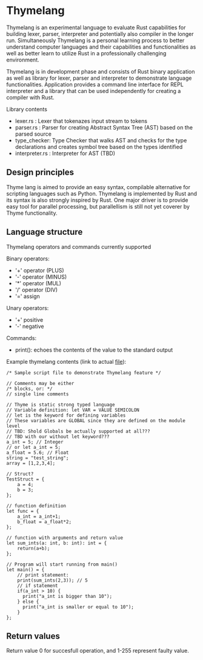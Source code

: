 Thymelang
==========

Thymelang is an experimental language to evaluate Rust capabilities for building lexer, parser, interpreter and potentially also compiler in the longer run. Simultaneously Thymelang is a personal learning process to better understand computer languages and their capabilities and functionalities as well as better learn to utilize Rust in a professionally challenging environment.

Thymelang is in development phase and consists of Rust binary application as well as library for lexer, parser and interpreter to demonstrate language functionalities. Application provides a command line interface for REPL interpreter and a library that can be used independently for creating a compiler with Rust.

Library contents
- lexer.rs : Lexer that tokenazes input stream to tokens
- parser.rs : Parser for creating Abstract Syntax Tree (AST) based on the parsed source
- type_checker: Type Checker that walks AST  and checks for the type declarations and creates symbol tree based on the types identified
- interpreter.rs : Interpreter for AST (TBD)

Design principles
-----------------

Thyme lang is aimed to provide an easy syntax, compilable alternative for scripting languages such as Python. Thymelang is implemented by Rust and its syntax is also strongly inspired by Rust. One major driver is to provide easy tool for parallel processing, but parallellism is still not yet coverer by Thyme functionality.

Language structure
------------------

Thymelang operators and commands currently supported

Binary operators:
- '+' operator (PLUS)
- '-' operator (MINUS)
- '*' operator (MUL)
- '/' operator (DIV)
- '=' assign

Unary operators:
- '+' positive
- '-' negative

Commands:

- print(): echoes the contents of the value to the standard output

Example thymelang contents (link to actual [file](/examples/sample.thm)):
```
/* Sample script file to demonstrate Thymelang feature */

// Comments may be either
/* blocks, or: */
// single line comments 

// Thyme is static strong typed language
// Variable definition: let VAR = VALUE SEMICOLON
// let is the keyword for defining variables
// These variables are GLOBAL since they are defined on the module level
// TBD: Shold Globals be actually supported at all???
// TBD with our without let keyword???
a_int = 5; // Integer
// or let a_int = 5;
a_float = 5.6; // Float
string = "test_string";
array = [1,2,3,4];

// Struct?
TestStruct = {
    a = 4;
    b = 3;
};

// function definition
let func = {
    a_int = a_int+1;
    b_float = a_float*2;
};

// function with arguments and return value
let sum_ints(a: int, b: int): int = {
    return(a+b);
};

// Program will start running from main()
let main() = {
    // print statement:
    print(sum_ints(2,3)); // 5
    // if statement
    if(a_int > 10) {
      print("a_int is bigger than 10");
    } else {
      print("a_int is smaller or equal to 10");
    }
};
```

Return values
-------------

Return value 0 for succesfull operation, and 1-255 represent faulty value.
